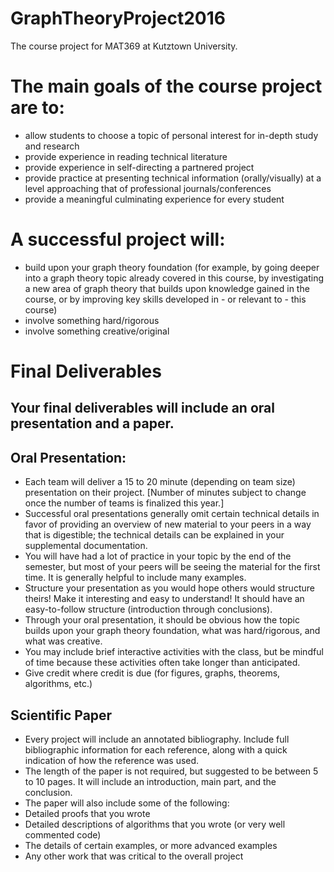 # GraphTheoryProject2016
The course project for MAT369 at Kutztown University.

# The main goals of the course project are to:   
- allow students to choose a topic of personal interest for in-depth study and research 
- provide experience in reading technical literature 
- provide experience in self-directing a partnered project 
- provide practice at presenting technical information (orally/visually) at a level approaching that of professional journals/conferences 
- provide a meaningful culminating experience for every student   

# A successful project will:  
- build upon your graph theory foundation (for example, by going deeper into a graph theory topic already covered in this course, by investigating a new area of graph theory that builds upon knowledge gained in the course, or by improving key skills developed in - or relevant to - this course) 
- involve something hard/rigorous 
- involve something creative/original 

# Final Deliverables  
## Your final deliverables will include an oral presentation and a paper.  
## Oral Presentation:    
- Each team will deliver a 15 to 20 minute (depending on team size) presentation on their project. [Number of minutes subject to change once the number of teams is finalized this year.]  
- Successful oral presentations generally omit certain technical details in favor of providing an overview of new material to your peers in a way that is digestible; the technical details can be explained in your supplemental documentation.  
- You will have had a lot of practice in your topic by the end of the semester, but most of your peers will be seeing the material for the first time. It is generally helpful to include many examples. 
- Structure your presentation as you would hope others would structure theirs!  Make it interesting and easy to understand! It should have an easy-to-follow structure (introduction through conclusions).  
- Through your oral presentation, it should be obvious how the topic builds upon your graph theory foundation, what was hard/rigorous, and what was creative. 
- You may include brief interactive activities with the class, but be mindful of time because these activities often take longer than anticipated.   
- Give credit where credit is due (for figures, graphs, theorems, algorithms, etc.)   

## Scientific Paper  
- Every project will include an annotated bibliography.  Include full bibliographic information for each reference, along with a quick indication of how the reference was used.   
- The length of the paper is not required, but suggested to be between 5 to 10 pages. It will include an introduction, main part, and the conclusion. 
- The paper will also include some of the following:  
- Detailed proofs that you wrote 
- Detailed descriptions of algorithms that you wrote (or very well commented code) 
- The details of certain examples, or more advanced examples 
- Any other work that was critical to the overall project 